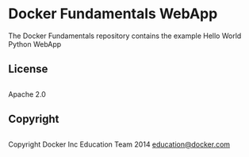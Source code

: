 Docker Fundamentals WebApp
==========================


The Docker Fundamentals repository contains the example Hello World Python WebApp

## License
##
Apache 2.0

## Copyright
##

Copyright Docker Inc Education Team 2014 <education@docker.com>
